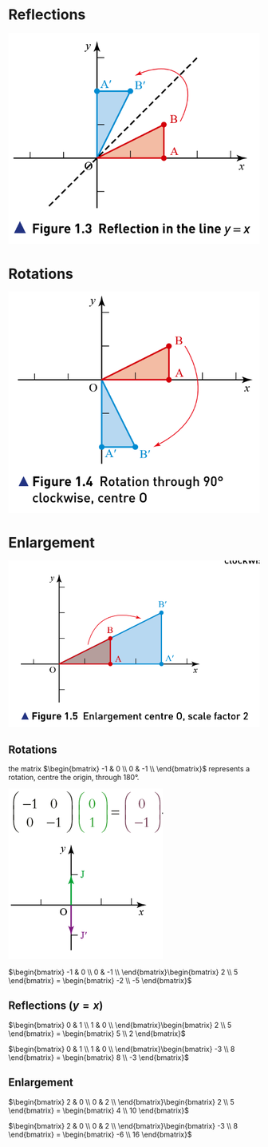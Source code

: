 # Reflections

![ Reflection](./Reflection.png)

# Rotations 

![Rotations](./Rotation.png)

# Enlargement 

![Enlargement](./Enlargement.png)



## Rotations

 the matrix $\begin{bmatrix}
 -1 & 0 \\
 0  & -1 \\
 \end{bmatrix}$ represents a rotation, centre the origin, through 180°.

![centre the origin](./centre_origin_180.png)

$\begin{bmatrix}
 -1 & 0 \\
 0  & -1 \\
\end{bmatrix}\begin{bmatrix}
2 \\
5 
\end{bmatrix} = \begin{bmatrix}
-2 \\
-5
\end{bmatrix}$


## Reflections $(y=x)$
$\begin{bmatrix}
 0 & 1 \\
 1  & 0 \\
\end{bmatrix}\begin{bmatrix}
2 \\
5 
\end{bmatrix} = \begin{bmatrix}
5 \\
2
\end{bmatrix}$


$\begin{bmatrix}
 0 & 1 \\
 1  & 0 \\
\end{bmatrix}\begin{bmatrix}
-3 \\
8
\end{bmatrix} = \begin{bmatrix}
8 \\
-3
\end{bmatrix}$

## Enlargement
$\begin{bmatrix}
 2 & 0 \\
 0  & 2 \\
\end{bmatrix}\begin{bmatrix}
2 \\
5 
\end{bmatrix} = \begin{bmatrix}
4 \\
10
\end{bmatrix}$


$\begin{bmatrix}
 2 & 0 \\
 0  & 2 \\
\end{bmatrix}\begin{bmatrix}
-3 \\
8
\end{bmatrix} = \begin{bmatrix}
-6 \\
16
\end{bmatrix}$